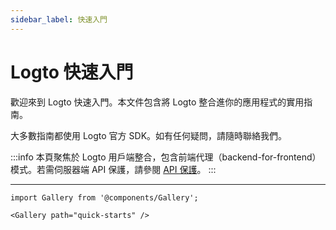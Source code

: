 ```yaml
---
sidebar_label: 快速入門
---
```


# Logto 快速入門

歡迎來到 Logto 快速入門。本文件包含將 Logto 整合進你的應用程式的實用指南。

大多數指南都使用 Logto 官方 SDK。如有任何疑問，請隨時聯絡我們。

:::info
本頁聚焦於 Logto 用戶端整合，包含前端代理（backend-for-frontend）模式。若需伺服器端 API 保護，請參閱 [API 保護](/api-protection)。
:::

---

```mdx-code-block
import Gallery from '@components/Gallery';

<Gallery path="quick-starts" />
```
